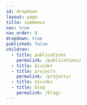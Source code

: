```yaml
---
id: dropdown
layout: page
title: submenus
nav: true
nav_order: 8
dropdown: true
published: false
children:
  - title: publications
    permalink: /publications/
  - title: divider
  - title: projects
    permalink: /projects/
  - title: divider
  - title: blog
    permalink: /blog/
---
```

